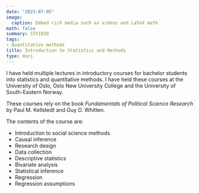 ```yaml
---
date: "2023-07-05"
image:
  caption: Embed rich media such as videos and LaTeX math
math: false
summary: STV1020
tags:
- Quantitative methods
title: Introduction to Statistics and Methods
type: docs
---
```


I have held multiple lectures in introductory courses for bachelor students into statistics and quantitative methods. I have held these courses at the University of Oslo, Oslo New University College and the University of South-Eastern Norway.

These courses rely on the book *Fundamentals of Political Science Research* by Paul M. Kellstedt and Guy D. Whitten.

The contents of the course are:

 - Introduction to social science methods
 - Causal inference
 - Research design
 - Data collection
 - Descriptive statistics
 - Bivariate analysis
 - Statistical inference
 - Regression
 - Regression assumptions

